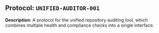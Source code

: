 ## Protocol: `UNIFIED-AUDITOR-001`

**Description**: A protocol for the unified repository auditing tool, which combines multiple health and compliance checks into a single interface.
